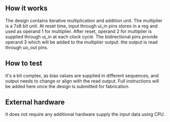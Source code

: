 <!---

This file is used to generate your project datasheet. Please fill in the information below and delete any unused
sections.

You can also include images in this folder and reference them in the markdown. Each image must be less than
512 kb in size, and the combined size of all images must be less than 1 MB.
-->

## How it works

The design contains iterative multiplication and addition unit. The multiplier is a 7x8 bit unit. At reset time, input through ui_in pins stores in a reg and used as operand 1 for multiplier. After reset, operand 2 for multiplier is supplied through ui_in at each clock cycle. The bidirectional pins provide operand 3 which will be added to the multiplier output. the output is read through uo_out pins.  

## How to test

It's a bit complex, as bias values are supplied in different sequences, and output needs to change or align with the read output. Full instructions will be added here once the design is submitted for fabrication.

## External hardware

It does not require any additional hardware supply the input data using CPU.
